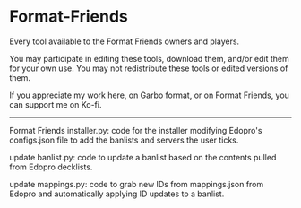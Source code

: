 # Format-Friends
Every tool available to the Format Friends owners and players.

You may participate in editing these tools, download them, and/or edit them for your own use.
You may not redistribute these tools or edited versions of them.

If you appreciate my work here, on Garbo format, or on Format Friends, you can support me on Ko-fi.
_____
Format Friends installer.py:
code for the installer modifying Edopro's configs.json file to add the banlists and servers the user ticks.

update banlist.py:
code to update a banlist based on the contents pulled from Edopro decklists.

update mappings.py:
code to grab new IDs from mappings.json from Edopro and automatically applying ID updates to a banlist.
